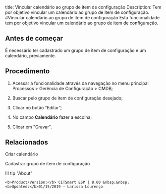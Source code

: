 title: Vincular calendário ao grupo de item de configuração
Description: Tem por objetivo vincular um calendário ao grupo de item de configuração.
#Vincular calendário ao grupo de item de configuração
Esta funcionalidade tem por objetivo vincular um calendário ao grupo de item de configuração.

Antes de começar
--------------------

É necessário ter cadastrado um grupo de item de configuração e um calendário,
previamente.

Procedimento
----------------

1.  Acessar a funcionalidade através da navegação no menu principal Processos \>
    Gerência de Configuração \> CMDB;

2.  Buscar pelo grupo de item de configuração desejado;

3.  Clicar no botão “Editar”;

4.  No campo **Calendário** fazer a escolha;

5.  Clicar em "Gravar".

Relacionados
----------------

Criar calendário

Cadastrar grupo de item de configuração

!!! tip "About"

    <b>Product/Version:</b> CITSmart ESP | 8.00 &nbsp;&nbsp;
    <b>Updated:</b>01/15/2019 – Larissa Lourenço

